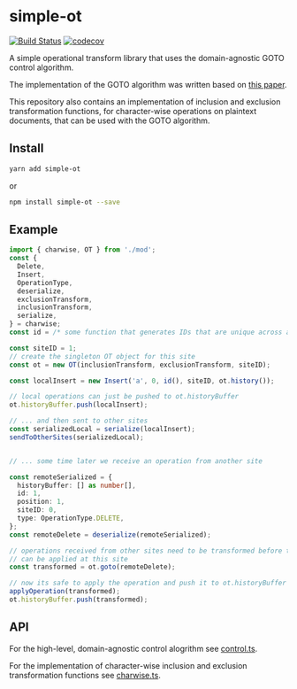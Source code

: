 # simple-ot
[![Build Status](https://travis-ci.com/rclarey/simple-ot.svg?branch=master)](https://travis-ci.com/rclarey/simple-ot)
[![codecov](https://codecov.io/gh/rclarey/simple-ot/branch/master/graph/badge.svg)](https://codecov.io/gh/rclarey/simple-ot)

A simple operational transform library that uses the domain-agnostic GOTO control algorithm.

The implementation of the GOTO algorithm was written based on [this paper](https://dl.acm.org/citation.cfm?id=289469).

This repository also contains an implementation of inclusion and exclusion transformation functions, for character-wise operations on plaintext documents, that can be used with the GOTO algorithm.

## Install
```bash
yarn add simple-ot
```
or
```bash
npm install simple-ot --save
```

## Example
```typescript
import { charwise, OT } from './mod';
const {
  Delete,
  Insert,
  OperationType,
  deserialize,
  exclusionTransform,
  inclusionTransform,
  serialize,
} = charwise;
const id = /* some function that generates IDs that are unique across all sites (ex. uuid) */;

const siteID = 1;
// create the singleton OT object for this site
const ot = new OT(inclusionTransform, exclusionTransform, siteID);

const localInsert = new Insert('a', 0, id(), siteID, ot.history());

// local operations can just be pushed to ot.historyBuffer
ot.historyBuffer.push(localInsert);

// ... and then sent to other sites
const serializedLocal = serialize(localInsert);
sendToOtherSites(serializedLocal);


// ... some time later we receive an operation from another site

const remoteSerialized = {
  historyBuffer: [] as number[],
  id: 1,
  position: 1,
  siteID: 0,
  type: OperationType.DELETE,
};
const remoteDelete = deserialize(remoteSerialized);

// operations received from other sites need to be transformed before they
// can be applied at this site
const transformed = ot.goto(remoteDelete);

// now its safe to apply the operation and push it to ot.historyBuffer
applyOperation(transformed);
ot.historyBuffer.push(transformed);
```

## API
For the high-level, domain-agnostic control alogrithm see [control.ts](/src/control.ts).

For the implementation of character-wise inclusion and exclusion transformation functions see [charwise.ts](/src/charwise.ts).
